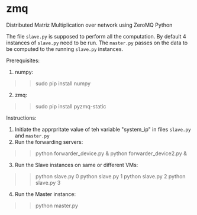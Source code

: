 # zmq
Distributed Matriz Multiplication over network using ZeroMQ Python

The file `slave.py` is supposed to perform all the computation. By default 4 instances of `slave.py` need to be run.
The `master.py` passes on the data to be computed to the running `slave.py` instances.

Prerequisites:
1. numpy:
>> sudo pip install numpy

2. zmq:
>> sudo pip install pyzmq-static


Instructions:

1. Initiate the apprpritate value of teh variable "system_ip" in files `slave.py` and `master.py`
2. Run the forwarding servers:
>> python forwarder_device.py &
>> python forwarder_device2.py &
3. Run the Slave instances on same or different VMs:
>> python slave.py 0
>> python slave.py 1
>> python slave.py 2
>> python slave.py 3
4. Run the Master instance:
>> python master.py

